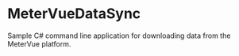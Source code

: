 MeterVueDataSync
================

Sample C# command line application for downloading data from the MeterVue platform.
